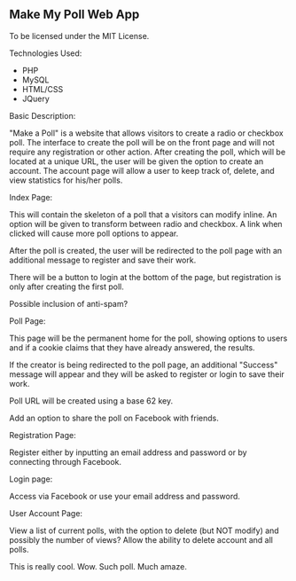 Make My Poll Web App
-------------------------------------
To be licensed under the MIT License.

Technologies Used:
* PHP
* MySQL
* HTML/CSS
* JQuery

Basic Description:

"Make a Poll" is a website that allows visitors to create a radio or checkbox poll.  The interface to create the poll will be on the front page and will not require any registration or other action.  After creating the poll, which will be located at a unique URL, the user will be given the option to create an account.  The account page will allow a user to keep track of, delete, and view statistics for his/her polls.




Index Page:

This will contain the skeleton of a poll that a visitors can modify inline.  An option will be given to transform between radio and checkbox.  A link when clicked will cause more poll options to appear.

After the poll is created, the user will be redirected to the poll page with an additional message to register and save their work.

There will be a button to login at the bottom of the page, but registration is only after creating the first poll.

Possible inclusion of anti-spam?



Poll Page:

This page will be the permanent home for the poll, showing options to users and if a cookie claims that they have already answered, the results.

If the creator is being redirected to the poll page, an additional "Success" message will appear and they will be asked to register or login to save their work.

Poll URL will be created using a base 62 key.

Add an option to share the poll on Facebook with friends.



Registration Page:

Register either by inputting an email address and password or by connecting through Facebook.



Login page:

Access via Facebook or use your email address and password.



User Account Page:

View a list of current polls, with the option to delete (but NOT modify) and possibly the number of views?
Allow the ability to delete account and all polls.



This is really cool. Wow. Such poll. Much amaze.
